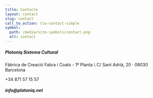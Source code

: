 ```yaml
---
title: Contacte
layout: contact
slug: contact
call_to_action: cta-contact-simple
symbol:
  path: /media/site-symbols/contact.png
  alt: contact
---
```

<h5>Platoniq Sistema Cultural</h5>
Fàbrica de Creació Fabra i Coats - 1ª Planta \
C/ Sant Adrià, 20 · 08030 Barcelona 

+34 871 57 15 57 
<h5>info@platoniq.net</h5>
